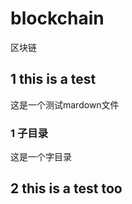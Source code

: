 <!--
 * @Author: your name
 * @Date: 2020-07-17 22:44:43
 * @LastEditTime: 2020-07-17 23:08:40
 * @LastEditors: your name
 * @Description: In User Settings Edit
 * @FilePath: \blockchain\README.md
--> 
# blockchain
区块链

## 1 this is a test 
这是一个测试mardown文件

### 1 子目录
这是一个字目录 

## 2 this is a test too
